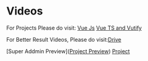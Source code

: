 # Videos
For Projects Please do visit: 
[Vue Js](https://github.com/abdullah4a/practiceapp)
[Vue TS and Vutify](https://github.com/abdullah4a/vuetify-with-router)



For Better Result Videos, Please do visit:[Drive](https://drive.google.com/drive/folders/1mig6EAJSCbvSAt4mhgs4ZjVqX8_mRMfe?usp=sharing)

[Super Addmin Preview]([Project Preview](https://share.vidyard.com/watch/hxM5xmszUDzcRFLVapDQVM?))
[Project](https://github.com/abdullah4a/SuperAdmin)
